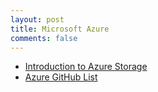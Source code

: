 ```yaml
---
layout: post
title: Microsoft Azure
comments: false
---
```

- [Introduction to Azure Storage](https://learn.microsoft.com/en-us/azure/storage/common/storage-introduction)
- [Azure GitHub List](https://github.com/stars/OliverOverend/lists/azure/)